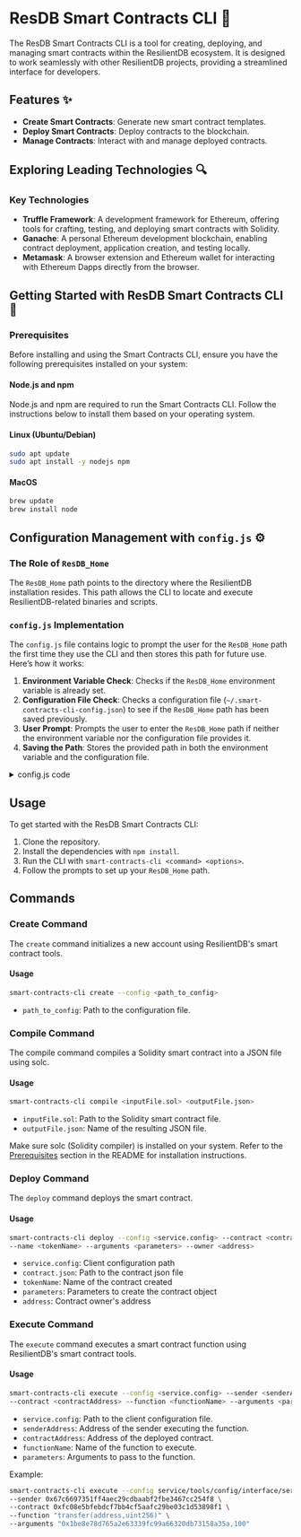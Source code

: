 # ResDB Smart Contracts CLI 🚀

The ResDB Smart Contracts CLI is a tool for creating, deploying, and managing smart contracts within the ResilientDB ecosystem. It is designed to work seamlessly with other ResilientDB projects, providing a streamlined interface for developers.

## Features ✨

- **Create Smart Contracts**: Generate new smart contract templates.
- **Deploy Smart Contracts**: Deploy contracts to the blockchain.
- **Manage Contracts**: Interact with and manage deployed contracts.

## Exploring Leading Technologies 🔍

### Key Technologies

- **Truffle Framework**: A development framework for Ethereum, offering tools for crafting, testing, and deploying smart contracts with Solidity.
- **Ganache**: A personal Ethereum development blockchain, enabling contract deployment, application creation, and testing locally.
- **Metamask**: A browser extension and Ethereum wallet for interacting with Ethereum Dapps directly from the browser.

## Getting Started with ResDB Smart Contracts CLI 🚀

### Prerequisites

Before installing and using the Smart Contracts CLI, ensure you have the following prerequisites installed on your system:

#### Node.js and npm

Node.js and npm are required to run the Smart Contracts CLI. Follow the instructions below to install them based on your operating system.

#### Linux (Ubuntu/Debian)

```bash
sudo apt update
sudo apt install -y nodejs npm
```
#### MacOS

```bash
brew update
brew install node
```
## Configuration Management with `config.js` ⚙️

### The Role of `ResDB_Home`

The `ResDB_Home` path points to the directory where the ResilientDB installation resides. This path allows the CLI to locate and execute ResilientDB-related binaries and scripts.

### `config.js` Implementation

The `config.js` file contains logic to prompt the user for the `ResDB_Home` path the first time they use the CLI and then stores this path for future use. Here’s how it works:

1. **Environment Variable Check**: Checks if the `ResDB_Home` environment variable is already set.
2. **Configuration File Check**: Checks a configuration file (`~/.smart-contracts-cli-config.json`) to see if the `ResDB_Home` path has been saved previously.
3. **User Prompt**: Prompts the user to enter the `ResDB_Home` path if neither the environment variable nor the configuration file provides it.
4. **Saving the Path**: Stores the provided path in both the environment variable and the configuration file.

<details>
<summary>config.js code</summary>

```javascript
const path = require('path');
const inquirer = require('inquirer');
const fs = require('fs-extra');
const os = require('os');

const CONFIG_FILE_PATH = path.join(os.homedir(), '.smart-contracts-cli-config.json');

async function getResDBHome() {
  if (process.env.ResDB_Home) {
    return process.env.ResDB_Home;
  }

  if (await fs.pathExists(CONFIG_FILE_PATH)) {
    const config = await fs.readJson(CONFIG_FILE_PATH);
    if (config.resDBHome) {
      process.env.ResDB_Home = config.resDBHome;
      return config.resDBHome;
    }
  }

  return null;
}

async function setResDBHome(resDBHome) {
  process.env.ResDB_Home = resDBHome;
  await fs.writeJson(CONFIG_FILE_PATH, { resDBHome });
}

async function promptForResDBHome() {
  const answers = await inquirer.prompt([
    {
      type: 'input',
      name: 'resDBHome',
      message: 'Please enter the ResDB_Home path:',
    },
  ]);

  const resDBHome = answers.resDBHome;
  await setResDBHome(resDBHome);

  return resDBHome;
}

module.exports = {
  getResDBHome,
  setResDBHome,
  promptForResDBHome,
};
```

</details>

## Usage
To get started with the ResDB Smart Contracts CLI:

1. Clone the repository.
2. Install the dependencies with `npm install`.
3. Run the CLI with `smart-contracts-cli <command> <options>`.
4. Follow the prompts to set up your `ResDB_Home` path.

## Commands

### Create Command

The `create` command initializes a new account using ResilientDB's smart contract tools.

#### Usage

```bash
smart-contracts-cli create --config <path_to_config>
```

- `path_to_config`: Path to the configuration file.

### Compile Command

The compile command compiles a Solidity smart contract into a JSON file using solc.

#### Usage

```bash
smart-contracts-cli compile <inputFile.sol> <outputFile.json>
```

- `inputFile.sol`: Path to the Solidity smart contract file.
- `outputFile.json`: Name of the resulting JSON file.

Make sure solc (Solidity compiler) is installed on your system. Refer to the [Prerequisites](#prerequisites) section in the README for installation instructions.

### Deploy Command

The `deploy` command deploys the smart contract. 

#### Usage

```bash
smart-contracts-cli deploy --config <service.config> --contract <contract.json> \
--name <tokenName> --arguments <parameters> --owner <address> 
```

- `service.config`: Client configuration path
- `contract.json`: Path to the contract json file
- `tokenName`: Name of the contract created
- `parameters`: Parameters to create the contract object
- `address`: Contract owner's address

### Execute Command

The `execute` command executes a smart contract function using ResilientDB's smart contract tools.

#### Usage

```bash
smart-contracts-cli execute --config <service.config> --sender <senderAddress> \
--contract <contractAddress> --function <functionName> --arguments <parameters>
```

- `service.config`: Path to the client configuration file.
- `senderAddress`: Address of the sender executing the function.
- `contractAddress`: Address of the deployed contract.
- `functionName`: Name of the function to execute.
- `parameters`: Arguments to pass to the function.

Example:
```bash 
smart-contracts-cli execute --config service/tools/config/interface/service.config \
--sender 0x67c6697351ff4aec29cdbaabf2fbe3467cc254f8 \
--contract 0xfc08e5bfebdcf7bb4cf5aafc29be03c1d53898f1 \
--function "transfer(address,uint256)" \
--arguments "0x1be8e78d765a2e63339fc99a66320db73158a35a,100"

```
